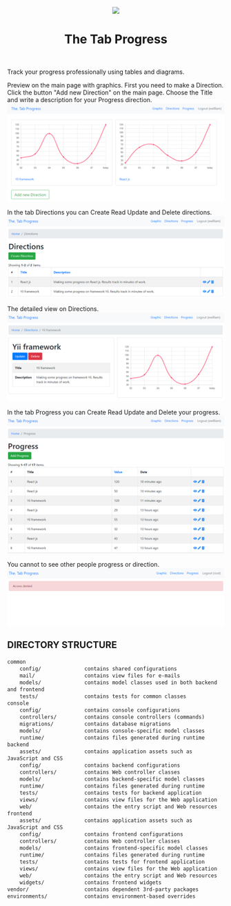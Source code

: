 <p align="center">
    <a href="https://github.com/yiisoft" target="_blank">
        <img src="https://avatars0.githubusercontent.com/u/993323" height="100px">
    </a>
    <h1 align="center">The Tab Progress</h1>
    <br>
</p>

Track your progress professionally using tables and diagrams.

Preview on the main page with graphics. First you need to make a Direction.
Click the button "Add new Direction" on the main page. Choose the Title and write a description for your Progress direction.  
![alt text](https://github.com/ewilliam8/thetabprogress/blob/master/backend/web/img/preview.png?raw=true)

In the tab Directions you can Create Read Update and Delete directions.
![alt text](https://github.com/ewilliam8/thetabprogress/blob/master/backend/web/img/directions.png?raw=true)

The detailed view on Directions.
![alt text](https://github.com/ewilliam8/thetabprogress/blob/master/backend/web/img/detailed.png?raw=true)

In the tab Progress you can Create Read Update and Delete your progress.
![alt text](https://github.com/ewilliam8/thetabprogress/blob/master/backend/web/img/progress.png?raw=true)

You cannot to see other people progress or direction.
![alt text](https://github.com/ewilliam8/thetabprogress/blob/master/backend/web/img/denied.png?raw=true)

DIRECTORY STRUCTURE
-------------------

```
common
    config/              contains shared configurations
    mail/                contains view files for e-mails
    models/              contains model classes used in both backend and frontend
    tests/               contains tests for common classes    
console
    config/              contains console configurations
    controllers/         contains console controllers (commands)
    migrations/          contains database migrations
    models/              contains console-specific model classes
    runtime/             contains files generated during runtime
backend
    assets/              contains application assets such as JavaScript and CSS
    config/              contains backend configurations
    controllers/         contains Web controller classes
    models/              contains backend-specific model classes
    runtime/             contains files generated during runtime
    tests/               contains tests for backend application    
    views/               contains view files for the Web application
    web/                 contains the entry script and Web resources
frontend
    assets/              contains application assets such as JavaScript and CSS
    config/              contains frontend configurations
    controllers/         contains Web controller classes
    models/              contains frontend-specific model classes
    runtime/             contains files generated during runtime
    tests/               contains tests for frontend application
    views/               contains view files for the Web application
    web/                 contains the entry script and Web resources
    widgets/             contains frontend widgets
vendor/                  contains dependent 3rd-party packages
environments/            contains environment-based overrides
```
